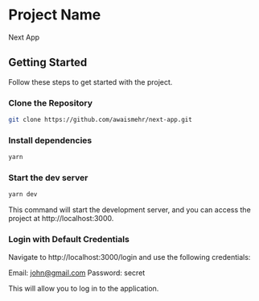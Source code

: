 # Project Name

Next App

## Getting Started

Follow these steps to get started with the project.

### Clone the Repository

```bash
git clone https://github.com/awaismehr/next-app.git
```

### Install dependencies

```bash
yarn
```

### Start the dev server

```bash
yarn dev
```

This command will start the development server, and you can access the project at http://localhost:3000.

### Login with Default Credentials

Navigate to http://localhost:3000/login and use the following credentials:

Email: john@gmail.com
Password: secret

This will allow you to log in to the application.
